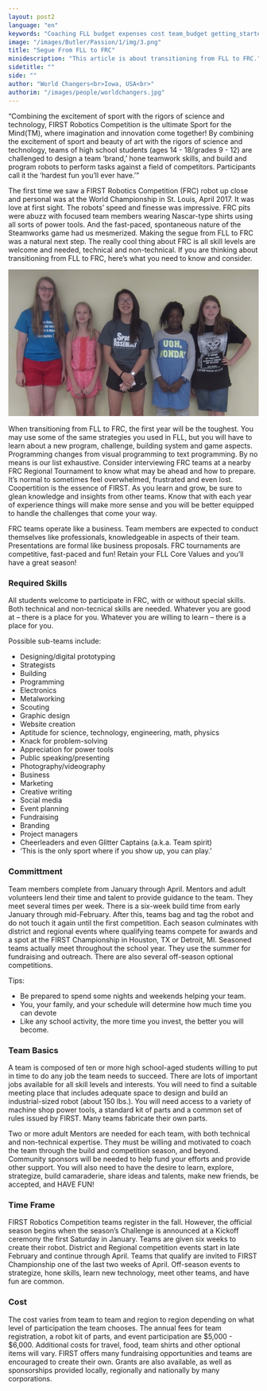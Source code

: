 ```yaml
---
layout: post2
language: "en"
keywords: "Coaching FLL budget expenses cost team_budget getting_started"
image: "/images/Butler/Passion/1/img/3.png"
title: "Segue From FLL to FRC"
minidescription: "This article is about transitioning from FLL to FRC."
sidetitle: ""
side: ""
author: "World Changers<br>Iowa, USA<br>"
authorim: "/images/people/worldchangers.jpg"
---
```


“Combining the excitement of sport with the rigors of science and technology, FIRST Robotics Competition is the ultimate Sport for the Mind(TM), where imagination and innovation come together! By combining the excitement of sport and beauty of art with the rigors of science and technology, teams of high school students (ages 14 - 18/grades 9 - 12) are challenged to design a team ‘brand,’ hone teamwork skills, and build and program robots to perform tasks against a field of competitors.  Participants call it the ‘hardest fun you’ll ever have.’”

The first time we saw a FIRST Robotics Competition (FRC) robot up close and personal was at the World Championship in St. Louis, April 2017. It was love at first sight. The robots’ speed and finesse was impressive. FRC pits were abuzz with focused team members wearing Nascar-type shirts using all sorts of power tools. And the fast-paced, spontaneous nature of the Steamworks game had us mesmerized. Making the segue from FLL to FRC was a natural next step. The really cool thing about FRC is all skill levels are welcome and needed, technical and non-technical. If you are thinking about transitioning from FLL to FRC, here’s what you need to know and consider.

<img src="/images/coachcorner/Worldchangers2.jpg" style="max-width: 100%" />

When transitioning from FLL to FRC, the first year will be the toughest. You may use some of the same strategies you used in FLL, but you will have to learn about a new program, challenge, building system and game aspects.  Programming changes from visual programming to text programming.  By no means is our list exhaustive.  Consider interviewing FRC teams at a nearby FRC Regional Tournament to know what may be ahead and how to prepare. It’s normal to sometimes feel overwhelmed, frustrated and even lost. Coopertition is the essence of FIRST. As you learn and grow, be sure to glean knowledge and insights from other teams. Know that with each year of experience things will make more sense and you will be better equipped to handle the challenges that come your way.

FRC teams operate like a business.  Team members are expected to conduct themselves like professionals, knowledgeable in aspects of their team.  Presentations are formal like business proposals.  FRC tournaments are competitive, fast-paced and fun! Retain your FLL Core Values and you’ll have a great season!

### Required Skills
All students welcome to participate in FRC, with or without special skills. Both technical and non-tecnical skills are needed. Whatever you are good at – there is a place for you. Whatever you are willing to learn – there is a place for you.

Possible sub-teams include:
- Designing/digital prototyping
- Strategists
- Building
- Programming
- Electronics
- Metalworking
- Scouting
- Graphic design
- Website creation
- Aptitude for science, technology, engineering, math, physics
- Knack for problem-solving
- Appreciation for power tools
- Public speaking/presenting
- Photography/videography
- Business
- Marketing
- Creative writing
- Social media
- Event planning
- Fundraising
- Branding
- Project managers
- Cheerleaders and even Glitter Captains (a.k.a. Team spirit)
- ‘This is the only sport where if you show up, you can play.’

### Committment
Team members complete from January through April. Mentors and adult volunteers lend their time and talent to provide guidance to the team. They meet several times per week. There is a six-week build time from early January through mid-February. After this, teams bag and tag the robot and do not touch it again until the first competition. Each season culminates with district and regional events where qualifying teams compete for awards and a spot at the FIRST Championship in Houston, TX or Detroit, MI. Seasoned teams actually meet throughout the school year. They use the summer for fundraising and outreach. There are also several off-season optional competitions.

Tips:
- Be prepared to spend some nights and weekends helping your team.
- You, your family, and your schedule will determine how much time you can devote
- Like any school activity, the more time you invest, the better you will become.

### Team Basics
A team is composed of ten or more high school-aged students willing to put in time to do any job the team needs to succeed. There are lots of important jobs available for all skill levels and interests. You will need to find a suitable meeting place that includes adequate space to design and build an industrial-sized robot (about 150 lbs.). You will need access to a variety of machine shop power tools, a standard kit of parts and a common set of rules issued by FIRST. Many teams fabricate their own parts.

Two or more adult Mentors are needed for each team, with both technical and non-technical expertise. They must be willing and motivated to coach the team through the build and competition season, and beyond. Community sponsors will be needed to help fund your efforts and provide other support. You will also need to have the desire to learn, explore, strategize, build camaraderie, share ideas and talents, make new friends, be accepted, and HAVE FUN!

### Time Frame
FIRST Robotics Competition teams register in the fall. However, the official season begins when the season’s Challenge is announced at a Kickoff ceremony the first Saturday in January. Teams are given six weeks to create their robot. District and Regional competition events start in late February and continue through April. Teams that qualify are invited to FIRST Championship one of the last two weeks of April. Off-season events to strategize, hone skills, learn new technology, meet other teams, and have fun are common.

### Cost
The cost varies from team to team and region to region depending on what level of participation the team chooses. The annual fees for team registration, a robot kit of parts, and event participation are $5,000 - $6,000. Additional costs for travel, food, team shirts and other optional items will vary. FIRST offers many fundraising opportunities and teams are encouraged to create their own. Grants are also available, as well as sponsorships provided locally, regionally and nationally by many corporations.



